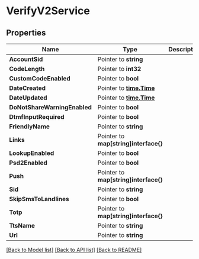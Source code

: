# VerifyV2Service

## Properties

Name | Type | Description | Notes
------------ | ------------- | ------------- | -------------
**AccountSid** | Pointer to **string** |  |
**CodeLength** | Pointer to **int32** |  |
**CustomCodeEnabled** | Pointer to **bool** |  |
**DateCreated** | Pointer to [**time.Time**](time.Time.md) |  |
**DateUpdated** | Pointer to [**time.Time**](time.Time.md) |  |
**DoNotShareWarningEnabled** | Pointer to **bool** |  |
**DtmfInputRequired** | Pointer to **bool** |  |
**FriendlyName** | Pointer to **string** |  |
**Links** | Pointer to **map[string]interface{}** |  |
**LookupEnabled** | Pointer to **bool** |  |
**Psd2Enabled** | Pointer to **bool** |  |
**Push** | Pointer to **map[string]interface{}** |  |
**Sid** | Pointer to **string** |  |
**SkipSmsToLandlines** | Pointer to **bool** |  |
**Totp** | Pointer to **map[string]interface{}** |  |
**TtsName** | Pointer to **string** |  |
**Url** | Pointer to **string** |  |

[[Back to Model list]](../README.md#documentation-for-models) [[Back to API list]](../README.md#documentation-for-api-endpoints) [[Back to README]](../README.md)


